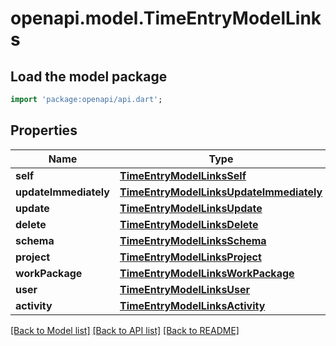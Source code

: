 # openapi.model.TimeEntryModelLinks

## Load the model package
```dart
import 'package:openapi/api.dart';
```

## Properties
Name | Type | Description | Notes
------------ | ------------- | ------------- | -------------
**self** | [**TimeEntryModelLinksSelf**](TimeEntryModelLinksSelf.md) |  | 
**updateImmediately** | [**TimeEntryModelLinksUpdateImmediately**](TimeEntryModelLinksUpdateImmediately.md) |  | [optional] 
**update** | [**TimeEntryModelLinksUpdate**](TimeEntryModelLinksUpdate.md) |  | [optional] 
**delete** | [**TimeEntryModelLinksDelete**](TimeEntryModelLinksDelete.md) |  | [optional] 
**schema** | [**TimeEntryModelLinksSchema**](TimeEntryModelLinksSchema.md) |  | [optional] 
**project** | [**TimeEntryModelLinksProject**](TimeEntryModelLinksProject.md) |  | 
**workPackage** | [**TimeEntryModelLinksWorkPackage**](TimeEntryModelLinksWorkPackage.md) |  | [optional] 
**user** | [**TimeEntryModelLinksUser**](TimeEntryModelLinksUser.md) |  | 
**activity** | [**TimeEntryModelLinksActivity**](TimeEntryModelLinksActivity.md) |  | 

[[Back to Model list]](../README.md#documentation-for-models) [[Back to API list]](../README.md#documentation-for-api-endpoints) [[Back to README]](../README.md)


